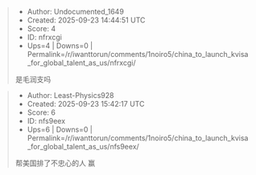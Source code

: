 > - Author: Undocumented_1649
> - Created: 2025-09-23 14:44:51 UTC
> - Score: 4
> - ID: nfrxcgi
> - Ups=4 | Downs=0 | Permalink=/r/iwanttorun/comments/1noiro5/china_to_launch_kvisa_for_global_talent_as_us/nfrxcgi/
>
> 是毛润支吗

> - Author: Least-Physics928
> - Created: 2025-09-23 15:42:17 UTC
> - Score: 6
> - ID: nfs9eex
> - Ups=6 | Downs=0 | Permalink=/r/iwanttorun/comments/1noiro5/china_to_launch_kvisa_for_global_talent_as_us/nfs9eex/
>
> 帮美国排了不忠心的人 赢
